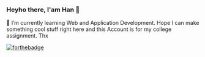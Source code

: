 ### Heyho there, I'am Han 👋
🌱 I’m currently learning Web and Application Development.
    Hope I can make something cool stuff right here and this Account is for my college assignment. Thx

[![forthebadge](https://forthebadge.com/images/badges/built-with-love.svg)](https://forthebadge.com)


<!--
**FarhanKurnia/FarhanKurnia** is a ✨ _special_ ✨ repository because its `README.md` (this file) appears on your GitHub profile.

Here are some ideas to get you started:

- 🔭 I’m currently working on ...
- 🌱 I’m currently learning ...
- 👯 I’m looking to collaborate on ...
- 🤔 I’m looking for help with ...
- 💬 Ask me about ...
- 📫 How to reach me: ...
- 😄 Pronouns: ...
- ⚡ Fun fact: ...
-->
